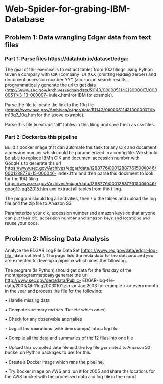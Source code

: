
# Web-Spider-for-grabing-IBM-Database


## Problem 1: Data wrangling Edgar data from text files 
### Part 1: Parse files https://datahub.io/dataset/edgar 
The goal of this exercise is to extract tables from 10Q filings using Python Given a company with CIK (company ID) XXX (omitting leading zeroes) and document accession number YYY (acc-no on search results), programmatically generate the url to get data (http://www.sec.gov/Archives/edgar/data/51143/000005114313000007/0000051143-13-000007- index.html for IBM for example). 

Parse the file to locate the link to the 10q file (https://www.sec.gov/Archives/edgar/data/51143/000005114313000007/ibm13q3_10q.htm for the above example). 

Parse this file to extract “all” tables in this filing and save them as csv files.

### Part 2: Dockerize this pipeline
Build a docker image that can automate this task for any CIK and document accession number which could be parameterized in a config file. We should be able to replace IBM’s CIK and document accession number with Google's to generate the url https://www.sec.gov/Archives/edgar/data/1288776/000128877615000046/0001288776-15-000046- index.htm and then parse this document to look for the 10Q filing https://www.sec.gov/Archives/edgar/data/1288776/000128877615000046/goog10-qq32015.htm and extract all tables from this filing. 

The program should log all activities, then zip the tables and upload the log file and the zip file to Amazon S3. 

Parameterize your cik, accession number and amazon keys so that anyone can put their cik, accession number and amazon keys and locations and reuse your code. 

              
## Problem 2: Missing Data Analysis 
Analyze the EDGAR Log File Data Set [https://www.sec.gov/data/edgar-log-file- data-set.html ]. The page lists the meta data for the datasets and you are expected to develop a pipeline which does the following. 

The program (In Python) should get data for the first day of the month(programmatically generate the url http://www.sec.gov/dera/data/Public- EDGAR-log-file-data/2003/Qtr1/log20030101.zip for Jan 2003 for example ) for every month in the year and process the file for the following:

• Handle missing data

• Compute summary metrics (Decide which ones)

• Check for any observable anomalies

• Log all the operations (with time stamps) into a log file

• Compile all the data and summaries of the 12 files into one file

• Upload this compiled data file and the log file generated to Amazon S3 bucket on Python packages to use for this.

• Create a Docker image which runs the pipeline. 

• Try Docker image on AWS and run it for 2005 and share the locations for the AWS bucket with the processed data and log file in the report

